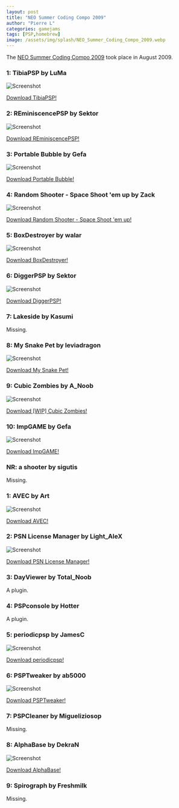 ```yaml
---
layout: post
title: "NEO Summer Coding Compo 2009"
author: "Pierre L"
categories: gamejams
tags: [PSP,homebrew]
image: /assets/img/splash/NEO_Summer_Coding_Compo_2009.webp
---
```


The [NEO Summer Coding Compo 2009](http://psp-news.dcemu.co.uk/the-neo-summer-coding-compo-2009-final-results-243909.html) took place in August 2009.

### 1: TibiaPSP by LuMa

![Screenshot](https://github.com/PSP-Archive/PSP-Archive.github.io/raw/gh-pages/assets/img/snaps/TIBI00979_00000.webp)

<a href="https://archive.org/details/tibia-pspv-0.2.7z">Download TibiaPSP!</a>

### 2: REminiscencePSP by Sektor

![Screenshot](https://github.com/PSP-Archive/PSP-Archive.github.io/raw/gh-pages/assets/img/snaps/REMI01205_00000.webp)

<a href="https://archive.org/details/reminiscence.-7z">Download REminiscencePSP!</a>

### 3: Portable Bubble by Gefa

![Screenshot](https://github.com/PSP-Archive/PSP-Archive.github.io/raw/gh-pages/assets/img/snaps/PORT01413_00000.webp)

<a href="https://archive.org/details/portable-bubble-v-2.1.0.7z">Download Portable Bubble!</a>

### 4: Random Shooter - Space Shoot 'em up by Zack

![Screenshot](https://github.com/PSP-Archive/PSP-Archive.github.io/raw/gh-pages/assets/img/snaps/RAND01381_00000.webp)

<a href="https://archive.org/details/randomShooter.7z">Download Random Shooter - Space Shoot 'em up!</a>

### 5: BoxDestroyer by walar

![Screenshot](https://github.com/PSP-Archive/PSP-Archive.github.io/raw/gh-pages/assets/img/snaps/boxdestroyer.webp)

<a href="https://archive.org/details/box-destroyer.-7z">Download BoxDestroyer!</a>

### 6: DiggerPSP by Sektor

![Screenshot](https://github.com/PSP-Archive/PSP-Archive.github.io/raw/gh-pages/assets/img/snaps/678502728_00000.webp)

<a href="https://archive.org/details/6785-digger-psp-neoflash-edition.-7z">Download DiggerPSP!</a>

### 7: Lakeside by Kasumi

Missing.

### 8: My Snake Pet by leviadragon

![Screenshot](https://github.com/PSP-Archive/PSP-Archive.github.io/raw/gh-pages/assets/img/snaps/PSPS00974_00000.webp)

<a href="https://archive.org/details/pspsnake-pet.-7z">Download My Snake Pet!</a>

### 9: Cubic Zombies by A_Noob

![Screenshot](https://github.com/PSP-Archive/PSP-Archive.github.io/raw/gh-pages/assets/img/snaps/CUBI01247_00000.webp)

<a href="https://archive.org/details/cubicZombies.7z">Download [WIP] Cubic Zombies!</a>

### 10: ImpGAME by Gefa

![Screenshot](https://github.com/PSP-Archive/PSP-Archive.github.io/raw/gh-pages/assets/img/snaps/IMPG00608_00000.webp)

<a href="https://archive.org/details/impgame.-7z">Download ImpGAME!</a>

### NR: a shooter by sigutis

Missing.

### 1: AVEC by Art

![Screenshot](https://github.com/PSP-Archive/PSP-Archive.github.io/raw/gh-pages/assets/img/snaps/avecgps.webp)

<a href="https://archive.org/details/avec-gps-v-8.7z">Download AVEC!</a>

### 2: PSN License Manager by Light_AleX

![Screenshot](https://github.com/PSP-Archive/PSP-Archive.github.io/raw/gh-pages/assets/img/snaps/psnmanager.webp)

<a href="https://archive.org/details/psnmgr-0.30.7z">Download PSN License Manager!</a>

### 3: DayViewer by Total_Noob

A plugin.

### 4: PSPconsole by Hotter

A plugin.

### 5: periodicpsp by JamesC

![Screenshot](https://github.com/PSP-Archive/PSP-Archive.github.io/raw/gh-pages/assets/img/snaps/PERI01186_00001.webp)

<a href="https://archive.org/details/periodicpsp.7z">Download periodicpsp!</a>

### 6: PSPTweaker by ab5000

![Screenshot](https://github.com/PSP-Archive/PSP-Archive.github.io/raw/gh-pages/assets/img/snaps/PSPTweaker.webp)

<a href="https://archive.org/details/psptweaker.-7z">Download PSPTweaker!</a>

### 7: PSPCleaner by Migueliziosop

Missing.

### 8: AlphaBase by DekraN

![Screenshot](https://github.com/PSP-Archive/PSP-Archive.github.io/raw/gh-pages/assets/img/snaps/alphabase.webp)

<a href="https://archive.org/details/alpha-base-hm-7.7z">Download AlphaBase!</a>

### 9: Spirograph by Freshmilk

Missing.
